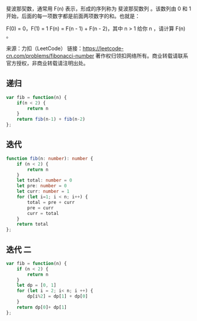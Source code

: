 斐波那契数，通常用 F(n) 表示，形成的序列称为 斐波那契数列 。该数列由 0 和 1 开始，后面的每一项数字都是前面两项数字的和。也就是：

F(0) = 0，F(1) = 1
F(n) = F(n - 1) + F(n - 2)，其中 n > 1
给你 n ，请计算 F(n) 。

来源：力扣（LeetCode）
链接：https://leetcode-cn.com/problems/fibonacci-number
著作权归领扣网络所有。商业转载请联系官方授权，非商业转载请注明出处。


## 递归

```js
var fib = function(n) {
    if(n < 2) {
        return n
    }
    return fib(n-1) + fib(n-2)
};
```

## 迭代

```ts
function fib(n: number): number {
    if (n < 2) {
        return n
    }
    let total: number = 0
    let pre: number = 0
    let curr: number = 1
    for (let i=1; i < n; i++) {
        total = pre + curr
        pre = curr
        curr = total
    }
    return total
};
```

## 迭代 二

```js
var fib = function(n) {
    if (n < 2) {
        return n
    }
    let dp = [0, 1]
    for (let i = 2; i< n; i ++) {
        dp[i%2] = dp[1] + dp[0]
    }
    return dp[0]+ dp[1]
};
```